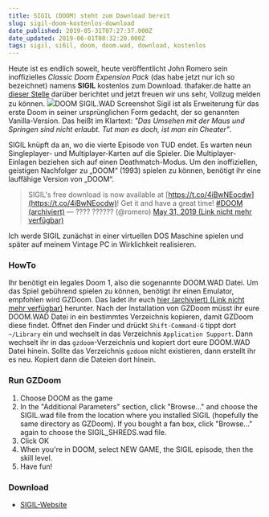 ```yaml
---
title: SIGIL (DOOM) steht zum Download bereit
slug: sigil-doom-kostenlos-download
date_published: 2019-05-31T07:27:37.000Z
date_updated: 2019-06-01T08:32:20.000Z
tags: sigil, si6il, doom, doom.wad, download, kostenlos
---
```


Heute ist es endlich soweit, heute veröffentlicht John Romero sein inoffizielles *Classic Doom Expension Pack* (das habe jetzt nur ich so bezeichnet) namens **SIGIL** kostenlos zum Download. thafaker.de hatte an [dieser Stelle](__GHOST_URL__/sigil-a-doom-wad/) darüber berichtet und jetzt freuen wir uns sehr, Vollzug melden zu können.
![](__GHOST_URL__/content/images/2019/05/1544467490258.png)DOOM SIGIL.WAD Screenshot
Sigil ist als Erweiterung für das erste Doom in seiner ursprünglichen Form gedacht, der so genannten Vanilla-Version. Das heißt im Klartext: *"Das Umsehen mit der Maus und Springen sind nicht erlaubt. Tut man es doch, ist man ein Cheater"*.

SIGIL knüpft da an, wo die vierte Episode von TUD endet. Es warten neun Singleplayer- und Multiplayer-Karten auf die Spieler. Die Multiplayer-Einlagen beziehen sich auf einen Deathmatch-Modus. Um den inoffiziellen, geistigen Nachfolger zu „DOOM“ (1993) spielen zu können, benötigt ihr eine lauffähige Version von „DOOM“.

> SIGIL's free download is now available at [https://t.co/4iBwNEocdw](https://t.co/4iBwNEocdw)! Get it and have a great time! [#DOOM (archiviert)](http://web.archive.org/web/20190525164320/https://twitter.com/hashtag/DOOM?src=hash)
> — ???? ?????? (@romero) [May 31, 2019 (Link nicht mehr verfügbar)](https://twitter.com/romero/status/1134363423771418624?ref_src=twsrc%5Etfw)

Ich werde SIGIL zunächst in einer virtuellen DOS Maschine spielen und später auf meinem Vintage PC in Wirklichkeit realisieren.

### HowTo

Ihr benötigt ein legales Doom 1, also die sogenannte DOOM.WAD Datei. Um das Spiel gebührend spielen zu können, benötigt ihr einen Emulator, empfohlen wird GZDoom. Das ladet ihr euch [hier (archiviert) (Link nicht mehr verfügbar)](http://web.archive.org/web/20190612211408/https://www.zdoom.org/downloads) herunter. Nach der Installation von GZDoom müsst ihr eure DOOM.WAD Datei in ein bestimmtes Verzeichnis kopieren, damit GZDoom diese findet. Öffnet den Finder und drückt `Shift-Command-G` tippt dort `~/Library` ein und wechselt in das Verzeichnis `Application Support`. Dann wechselt ihr in das `gzdoom`-Verzeichnis und kopiert dort eure DOOM.WAD Datei hinein. Sollte das Verzeichnis `gzdoom` nicht existieren, dann erstellt ihr es neu. Kopiert dann die Dateien dort hinein.

### Run GZDoom

1. Choose DOOM as the game
2. In the "Additional Parameters" section, click "Browse..." and choose the
SIGIL.wad file from the location where you installed SIGIL (hopefully the same
directory as GZDoom). If you bought a fan box, click "Browse..." again to
choose the SIGIL_SHREDS.wad file.
3. Click OK
4. When you're in DOOM, select NEW GAME, the SIGIL episode, then the skill level.
5. Have fun!

### Download

- [SIGIL-Website](https://www.romerogames.ie/si6il)
